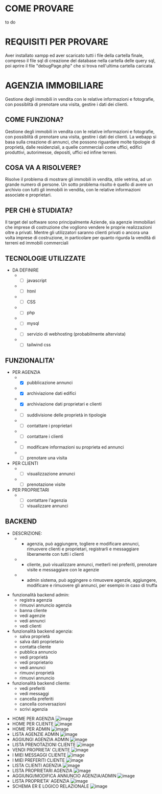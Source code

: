 # COME PROVARE
to do
# REQUISITI PER PROVARE
Aver installato xampp ed aver scaricato tutti i file della cartella finale, compreso il file sql di creazione del database nella cartella delle query sql, poi aprire il file "debugPage.php" che si trova nell'ultima cartella caricata
# AGENZIA IMMOBILIARE
Gestione degli immobili in vendita con le relative informazioni e fotografie, con possiblità di prenotare una visita, gestire i dati dei clienti.
## COME FUNZIONA?
Gestione degli immobili in vendita con le relative informazioni e fotografie, con possiblità di prenotare una visita, gestire i dati dei clienti. La webapp si basa sulla creazione di annunci, che possono riguardare molte tipologie di proprietà, dalle residenziali, a quelle commerciali come uffici, edifici produttivi, autorimesse, depositi, uffici ed infine terreni.
## COSA VA A RISOLVERE?
Risolve il problema di mostrare gli immobili in vendita, stile vetrina, ad un grande numero di persone. Un sotto problema risolto è quello di avere un archivio con tutti  gli immobili in vendita, con le relative informazioni associate e proprietari.
## PER CHI è STUDIATA?
Il target del software sono principalmente Aziende, sia agenzie immobiliari che imprese di costruzione che vogliono vendere le proprie realizzazioni oltre a privati. Mentre gli utilizzatori saranno clienti privati o ancora una volta imprese di costruzione, in particolare per quanto rigurda la vendità di terreni ed immobili commerciali
## TECNOLOGIE UTILIZZATE
 * DA DEFINIRE
    * - [ ] javascript
    * - [ ] html
    * - [ ] CSS
    * - [ ] php
    * - [ ] mysql
    * - [ ] servizio di webhosting (probabilmente altervista)
    * - [ ] tailwind css
## FUNZIONALITA'
* PER AGENZIA
    * - [x] pubblicazione annunci
    * - [x] archiviazione dati edifici
    * - [x] archiviazione dati proprietari e clienti
    * - [ ] suddivisione delle proprietà in tipologie
    * - [ ] contattare i proprietari
    * - [ ] contattare i clienti
    * - [ ] modificare informazioni su proprieta ed annunci
    * - [ ] prenotare una visita
* PER CLIENTI
    * - [ ] visualizzazione annunci
    * - [ ] prenotazione visite
* PER PROPRIETARI 
    * - [ ] contattare l'agenzia
      - [ ] visualizzare annunci
## BACKEND
* DESCRIZIONE:
    * - agenzia, può aggiungere, togliere e modificare annunci, rimuovere clienti e proprietari, registrarli e messaggiare liberamente con tutti i clienti
    * - cliente, può visualizzare annunci, metterli nei preferiti, prenotare visite e messaggiare con le agenzie 
    * - admin sistema, può aggingere o rimuovere agenzie, aggiungere, modificare e rimuovere gli annunci, per esempio in caso di truffa
- funzionalità backend admin:
	- registra agenzia
	- rimuovi annuncio agenzia
	- banna cliente
	- vedi agenzie
	- vedi annunci
	- vedi clienti
- funzionalità backend agenzia:
	- salva proprietà
	- salva dati proprietario
	- contatta cliente
	- pubblica annuncio
	- vedi proprietà
	- vedi proprietario
	- vedi annunci
	- rimuovi proprietà
	- rimuovi annuncio
- funzionalità backend cliente:
	- vedi preferiti
	- vedi messaggi
	- cancella preferiti
	- cancella conversazioni
	- scrivi agenzia
* HOME PER AGENZIA
![image](https://github.com/MarcoMontanelli/agenziaImmobiliare/assets/101709469/63ea623c-bc17-4554-9485-dbc6634f584b)
* HOME PER CLIENTE
![image](https://github.com/MarcoMontanelli/agenziaImmobiliare/assets/101709469/26ac7050-e59a-4baf-8396-434c84892941)
* HOME PER ADMIN
![image](https://github.com/MarcoMontanelli/agenziaImmobiliare/assets/101709469/92ec33bc-19f8-4bdb-8027-8a645518e71b)
* LISTA AGENZIE ADMIN
![image](https://github.com/MarcoMontanelli/agenziaImmobiliare/assets/101709469/2442136b-bba8-4ce2-af83-794232797268)
* AGGIUNGI AGENZIA ADMIN
![image](https://github.com/MarcoMontanelli/agenziaImmobiliare/assets/101709469/14db3ea6-e7dc-49c1-b9f2-7d18043ff619)
* LISTA PRENOTAZIONI CLIENTE
![image](https://github.com/MarcoMontanelli/agenziaImmobiliare/assets/101709469/139607da-fa9d-4204-98cd-b0d4d058b44e)
* VENDI PROPRIETA' CLIENTE
![image](https://github.com/MarcoMontanelli/agenziaImmobiliare/assets/101709469/432182f5-aa6d-4102-becf-8df97d25c66b)
* I MIEI MESSAGGI CLIENTE
![image](https://github.com/MarcoMontanelli/agenziaImmobiliare/assets/101709469/fd27a1da-5a5d-4aab-8a84-273b1595a0fb)
* I MIEI PREFERITI CLIENTE
![image](https://github.com/MarcoMontanelli/agenziaImmobiliare/assets/101709469/2abd9b52-1ecb-4258-985f-fab55e16dac3)
* LISTA CLIENTI AGENZIA
![image](https://github.com/MarcoMontanelli/agenziaImmobiliare/assets/101709469/0dcf162c-bbda-47d0-80ab-6f691d984490)
* LISTA PROPRIETARI AGENZIA
![image](https://github.com/MarcoMontanelli/agenziaImmobiliare/assets/101709469/307658b3-9d00-4a6f-8234-27158cb18e46)
* AGGIUNGI/MODIFICA ANNUNCIO AGENZIA/ADMIN
![image](https://github.com/MarcoMontanelli/agenziaImmobiliare/assets/101709469/bf4165cf-ff26-4f75-8e6b-387723c93f79)
* LISTA PROPRIETA' AGENZIA
![image](https://github.com/MarcoMontanelli/agenziaImmobiliare/assets/101709469/94450344-1ec0-4dc6-b836-bf1c23fce4b6)
* SCHEMA ER E LOGICO RELAZIONALE
![image](https://github.com/MarcoMontanelli/agenziaImmobiliare/assets/101709469/819fb223-32c3-4eca-8b9c-e94c3f52525a)














